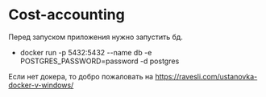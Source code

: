 # Cost-accounting

Перед запуском приложения нужно запустить бд.
 - docker run -p 5432:5432 --name db -e POSTGRES_PASSWORD=password -d postgres

Если нет докера, то добро пожаловать на https://ravesli.com/ustanovka-docker-v-windows/
